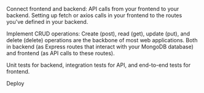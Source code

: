 Connect frontend and backend: API calls from your frontend to your backend.
Setting up fetch or axios calls in your frontend to the routes you've defined in your backend.

Implement CRUD operations: Create (post), read (get), update (put), and delete (delete) operations are the backbone of most web applications. 
Both in backend (as Express routes that interact with your MongoDB database) and frontend (as API calls to these routes).

Unit tests for backend, integration tests for API, and end-to-end tests for frontend.

Deploy